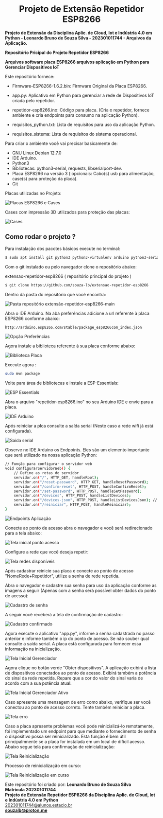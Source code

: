 <h1 align=center>Projeto de Extensão Repetidor ESP8266</h1>

<b>Projeto de Extensão da Disciplina Aplic. de Cloud, Iot e Indústria 4.0 em Python - Leonardo Bruno de Souza Silva - 202301011744 - Arquivos da Aplicação.</b>

<b>Repositório Pricipal do Projeto Repetidor ESP8266</b>

<b>Arquivos software placa ESP8266 arquivos aplicação em Python para Gerenciar Dispositivos IoT</b>

Este repositório fornece:

* Firmware-ESP8266-1.6.2.bin: Firmware Original da Placa ESP8266.

* app.py: Aplicativo em Python para gerenciar a rede de Dispositivos IoT criada pelo repetidor.

* repetidor-esp8266.ino: Código para placa. (Cria o repetidor, fornece ambiente e cria endpoints para consumo na aplicação Python).

* requisitos_python.txt: Lista de requisitos para uso da aplicação Python.

* requisitos_sistema: Lista de requisitos do sistema operacional. 

Para criar o ambiente você vai precisar basicamente de:

* GNU Linux Debian 12.7.0
* IDE Arduino.
* Python3
* Bibliotecas: python3-serial, requests, libserialport-dev.
* Placa ESP8266 na versão 3 ( opcionais: Cabo(s) usb para alimentação, case(s) para proteção da placa).
* Git

Placas utilizadas no Projeto:   

![Placas ESP8266 e Cases](/imagens/placa-esp8266-case.jpg)   

Cases com impressão 3D utilizados para proteção das placas:   

![Cases](/imagens/esp8266-cases.jpg)  


<h2>Como rodar o projeto ?</h2>

Para instalação dos pacotes básicos 
execute no terminal:

```bash
$ sudo apt install git python3 python3-virtualenv arduino python3-serial libserialport-dev
```

Com o git instalado ou pelo navegador clone o repositório abaixo:

extensao-repetidor-esp8266 ( repositório principal do projeto )
```bash
$ git clone https://github.com/souza-lb/extensao-repetidor-esp8266
```

Dentro da pasta do repositório que você encontra:  

![Pasta repositório extensão-repetidor-esp8266-main](/imagens/arquivos-repositorio.png)  

Abra o IDE Arduino. Na aba preferências adicione a url referente à placa ESP8266 conforme abaixo:


```bash
http://arduino.esp8266.com/stable/package_esp8266com_index.json
```

![Opção Preferências](/imagens/repositorio-placa.png)  


Agora instale a biblioteca referente à sua placa conforme abaixo:


![Biblioteca Placa](/imagens/gestao-placas.png)  

Execute agora :

```bash
sudo mvn package
```

Volte para área de bibliotecas e instale a ESP-Essentials:


![ESP Essentials](/imagens/esp-essentials.png)  

Abra o arquivo "repetidor-esp8266.ino" no seu Arduino IDE e envie para a placa.

![IDE Arduino](/imagens/ide-arduino-includes.png)  

Após reiniciar a plca consulte a saída serial (Neste caso a rede wifi já está configurada).

![Saída serial](/imagens/monitor-serial.png)   

Observe no IDE Arduino os Endpoints. Eles são um elemento importante que será utilizado na nossa aplicação Python:


```bash
// Função para configurar o servidor web
void configurarServidorWeb() {
    // Define as rotas do servidor
    servidor.on("/", HTTP_GET, handleRoot);
    servidor.on("/reset-password", HTTP_GET, handleResetPassword);
    servidor.on("/confirm-reset", HTTP_POST, handleConfirmReset);
    servidor.on("/set-password", HTTP_POST, handleSetPassword);
    servidor.on("/devices", HTTP_POST, handleListDevices);
    servidor.on("/devices-json", HTTP_POST, handleListDevicesJson); // Novo endpoint
    servidor.on("/reiniciar", HTTP_POST, handleReiniciar);
}
```

![Endpoints Aplicação](/imagens/endpoints-importantes.png)   


Conecte ao ponto de acesso abra o navegador e você será redirecionado para a tela abaixo:   

![Tela inicial ponto acesso](/imagens/tela-inicial-configuracao-repetidor.png)   

Configure a rede que você deseja repetir:   

![Tela redes disponíveis](/imagens/tela-configuracao-repetidor-redes-disponiveis.png)   


Após cadastrar reinicie sua placa e conecte ao ponto de acesso "NomeRede+Repetidor", utilize a senha de rede repetida.

Abra o navegador e cadastre sua senha para uso da aplicação conforme as imagens a seguir (Apenas com a senha será possível obter dados do ponto de acesso):

![Cadastro de senha](/imagens/tela-cadastro-senha-app-consulta.png)    

A seguir você receberá a tela de confirmação de cadastro:

![Cadastro confirmado](/imagens/tela-cadastro-senha-app-confirmacao.png)  


Agora execute o aplicativo "app.py", informe a senha cadastrada no passo anterior e informe também o ip do ponto de acesso. Se não souber qual consulte a saída serial. A placa está configurada para fornecer essa informação na inicialização. 


![Tela Inicial Gerenciador](/imagens/gerenciador-repetidor-esp8266.png)  


Agora clique no botão verde "Obter dispositivos". A aplicação exibirá a lista de dispositivos conectados ao ponto de acesso. Exibirá também a potência do sinal da rede repetida. Repare que a cor do valor do sinal varia de acordo com a sua potência atual.   


![Tela Inicial Gerenciador Ativo](/imagens/gerenciador-repetidor-esp8266-ativo.png)  


Caso apresente uma mensagem de erro como abaixo, verifique ser você conectou ao ponto de acesso correto. Tente também reiniciar a placa.  


![Tela erro](/imagens/tela-tratamento-erro.png)  


Caso a placa apresente problemas você pode reinicializá-lo remotamente, foi implementado um endpoint para que mediante o fornecimento de senha o dispositivo possa ser reinicializado. Esta função é bem útil principalmnente se a placa for instalada em um local de difícil acesso. Abaixo segue tela para confirmação de reinicialização:   


![Tela Reinicialização](/imagens/confirmacao-reinicio.png)   


Processo de reinicialização em curso:   


![Tela Reinicialização em curso](/imagens/reinicio-realizado.png)




Este repositório foi criado por: <b>Leonardo Bruno de Souza Silva</b><br>
<b>Matrícula 202301011744</b><br>
<b>Projeto de Extensão Repetidor ESP8266 da Disciplina Aplic. de Cloud, Iot e Indústria 4.0 em Python</b><br>
202301011744@alunos.estacio.br<br>
<b>souzalb@proton.me</b>

